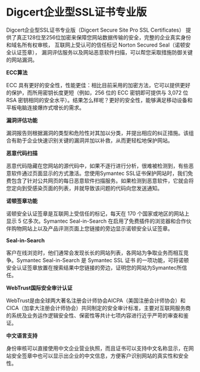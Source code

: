 

# Digcert企业型SSL证书专业版

Digcert企业型SSL证书专业版（Digcert Secure Site Pro SSL Certificates）
提供了真正128位至256位加密来保障您网站数据传输的安全，完整的企业真实身份和域名所有权审核，
互联网上受认可的信任标记 Norton Secured Seal（诺顿安全认证签章），
漏洞评估服务以及网站恶意软件扫描，可以帮您采取措施防御关键的网站漏洞。

**ECC算法**

ECC 具有更好的安全性，性能更佳：相比目前采用的加密方法，它可以提供更好的保护，而所用密钥长度更短（例如，256 位的 ECC 密钥即可提供与
3,072 位 RSA 密钥相同的安全水平）。结果怎么样呢？更好的安全性，能够满足移动设备和平板电脑连接爆炸式增长的需求。

**漏洞评估功能**

漏洞报告则根据漏洞的类型和危险性对其加以分类，并提出相应的纠正措施。该组合有助于企业快速识别关键的漏洞并加以补救，从而更轻松地保护网站。

**恶意代码扫描**

恶意代码隐藏在您网站的源代码中，如果不逐行进行分析，很难被检测到，有些恶意软件通过页面显示的方式激活。您使用Symantec
SSL证书保护网站时，我们免费包含了针对公共网页的每日恶意软件扫描服务。如果检测到恶意软件，它就会将您定向到受感染页面的列表，并就导致该问题的代码向您发送通知。

**诺顿签章功能**

诺顿安全认证签章是互联网上受信任的标记，每天在 170 个国家或地区的网站上显示 5 亿多次。Symantec Seal-in-Search
在启用了免费插件的浏览器和合作伙伴购物网站上以及产品评测页面上您链接的旁边显示诺顿安全认证签章。

**Seal-in-Search**

客户在线浏览时，他们通常会发现长长的网站列表，各网站为争取业务而相互竞争。Symantec Seal-in-Search 是 Symantec
SSL 证书 的一项功能，可将诺顿安全认证签章放置在搜索结果中您链接的旁边，证明您的网站为Symantec所信任。

**WebTrust国际安全审计认证**

WebTrust是由全球两大著名注册会计师协会AICPA（美国注册会计师协会）和CICA（加拿大注册会计师协会）共同制定的安全审计标准，主要对互联网服务商的系统及业务运作逻辑安全性、保密性等共计七项内容进行近乎严苛的审查和鉴证。

**中文语言支持**

身份审核可以直接使用中文企业营业执照，而且证书可以支持中文名称显示，在网站安全签章中也可以显示出企业的中文信息，方便客户识别网站的真实性和安全性。
